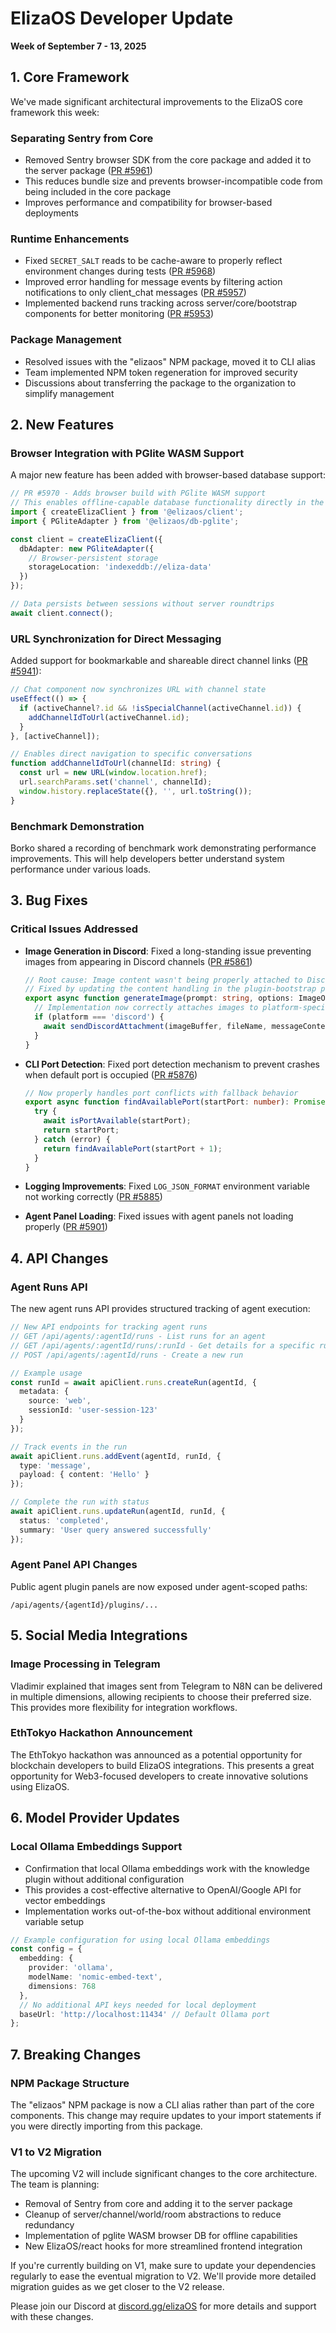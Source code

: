 # ElizaOS Developer Update
**Week of September 7 - 13, 2025**

## 1. Core Framework

We've made significant architectural improvements to the ElizaOS core framework this week:

### Separating Sentry from Core
- Removed Sentry browser SDK from the core package and added it to the server package ([PR #5961](https://github.com/elizaOS/eliza/pull/5961))
- This reduces bundle size and prevents browser-incompatible code from being included in the core package
- Improves performance and compatibility for browser-based deployments

### Runtime Enhancements
- Fixed `SECRET_SALT` reads to be cache-aware to properly reflect environment changes during tests ([PR #5968](https://github.com/elizaOS/eliza/pull/5968))
- Improved error handling for message events by filtering action notifications to only client_chat messages ([PR #5957](https://github.com/elizaOS/eliza/pull/5957))
- Implemented backend runs tracking across server/core/bootstrap components for better monitoring ([PR #5953](https://github.com/elizaOS/eliza/pull/5953))

### Package Management
- Resolved issues with the "elizaos" NPM package, moved it to CLI alias
- Team implemented NPM token regeneration for improved security
- Discussions about transferring the package to the organization to simplify management

## 2. New Features

### Browser Integration with PGlite WASM Support
A major new feature has been added with browser-based database support:

```typescript
// PR #5970 - Adds browser build with PGlite WASM support
// This enables offline-capable database functionality directly in the browser
import { createElizaClient } from '@elizaos/client';
import { PGliteAdapter } from '@elizaos/db-pglite';

const client = createElizaClient({
  dbAdapter: new PGliteAdapter({
    // Browser-persistent storage
    storageLocation: 'indexeddb://eliza-data'
  })
});

// Data persists between sessions without server roundtrips
await client.connect();
```

### URL Synchronization for Direct Messaging
Added support for bookmarkable and shareable direct channel links ([PR #5941](https://github.com/elizaOS/eliza/pull/5941)):

```typescript
// Chat component now synchronizes URL with channel state
useEffect(() => {
  if (activeChannel?.id && !isSpecialChannel(activeChannel.id)) {
    addChannelIdToUrl(activeChannel.id);
  }
}, [activeChannel]);

// Enables direct navigation to specific conversations
function addChannelIdToUrl(channelId: string) {
  const url = new URL(window.location.href);
  url.searchParams.set('channel', channelId);
  window.history.replaceState({}, '', url.toString());
}
```

### Benchmark Demonstration
Borko shared a recording of benchmark work demonstrating performance improvements. This will help developers better understand system performance under various loads.

## 3. Bug Fixes

### Critical Issues Addressed

- **Image Generation in Discord**: Fixed a long-standing issue preventing images from appearing in Discord channels ([PR #5861](https://github.com/elizaOS/eliza/pull/5861))
  ```typescript
  // Root cause: Image content wasn't being properly attached to Discord messages
  // Fixed by updating the content handling in the plugin-bootstrap package
  export async function generateImage(prompt: string, options: ImageOptions = {}) {
    // Implementation now correctly attaches images to platform-specific messages
    if (platform === 'discord') {
      await sendDiscordAttachment(imageBuffer, fileName, messageContext);
    }
  }
  ```

- **CLI Port Detection**: Fixed port detection mechanism to prevent crashes when default port is occupied ([PR #5876](https://github.com/elizaOS/eliza/pull/5876))
  ```typescript
  // Now properly handles port conflicts with fallback behavior
  export async function findAvailablePort(startPort: number): Promise<number> {
    try {
      await isPortAvailable(startPort);
      return startPort;
    } catch (error) {
      return findAvailablePort(startPort + 1);
    }
  }
  ```

- **Logging Improvements**: Fixed `LOG_JSON_FORMAT` environment variable not working correctly ([PR #5885](https://github.com/elizaOS/eliza/pull/5885))

- **Agent Panel Loading**: Fixed issues with agent panels not loading properly ([PR #5901](https://github.com/elizaOS/eliza/pull/5901))

## 4. API Changes

### Agent Runs API
The new agent runs API provides structured tracking of agent execution:

```typescript
// New API endpoints for tracking agent runs
// GET /api/agents/:agentId/runs - List runs for an agent
// GET /api/agents/:agentId/runs/:runId - Get details for a specific run
// POST /api/agents/:agentId/runs - Create a new run

// Example usage
const runId = await apiClient.runs.createRun(agentId, {
  metadata: {
    source: 'web',
    sessionId: 'user-session-123'
  }
});

// Track events in the run
await apiClient.runs.addEvent(agentId, runId, {
  type: 'message',
  payload: { content: 'Hello' }
});

// Complete the run with status
await apiClient.runs.updateRun(agentId, runId, {
  status: 'completed',
  summary: 'User query answered successfully'
});
```

### Agent Panel API Changes
Public agent plugin panels are now exposed under agent-scoped paths:
```
/api/agents/{agentId}/plugins/...
```

## 5. Social Media Integrations

### Image Processing in Telegram
Vladimir explained that images sent from Telegram to N8N can be delivered in multiple dimensions, allowing recipients to choose their preferred size. This provides more flexibility for integration workflows.

### EthTokyo Hackathon Announcement
The EthTokyo hackathon was announced as a potential opportunity for blockchain developers to build ElizaOS integrations. This presents a great opportunity for Web3-focused developers to create innovative solutions using ElizaOS.

## 6. Model Provider Updates

### Local Ollama Embeddings Support
- Confirmation that local Ollama embeddings work with the knowledge plugin without additional configuration
- This provides a cost-effective alternative to OpenAI/Google API for vector embeddings
- Implementation works out-of-the-box without additional environment variable setup

```typescript
// Example configuration for using local Ollama embeddings
const config = {
  embedding: {
    provider: 'ollama',
    modelName: 'nomic-embed-text',
    dimensions: 768
  },
  // No additional API keys needed for local deployment
  baseUrl: 'http://localhost:11434' // Default Ollama port
};
```

## 7. Breaking Changes

### NPM Package Structure
The "elizaos" NPM package is now a CLI alias rather than part of the core components. This change may require updates to your import statements if you were directly importing from this package.

### V1 to V2 Migration
The upcoming V2 will include significant changes to the core architecture. The team is planning:
- Removal of Sentry from core and adding it to the server package
- Cleanup of server/channel/world/room abstractions to reduce redundancy
- Implementation of pglite WASM browser DB for offline capabilities
- New ElizaOS/react hooks for more streamlined frontend integration

If you're currently building on V1, make sure to update your dependencies regularly to ease the eventual migration to V2. We'll provide more detailed migration guides as we get closer to the V2 release.

Please join our Discord at [discord.gg/elizaOS](https://discord.gg/elizaOS) for more details and support with these changes.